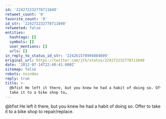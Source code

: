 ```yaml
---
id: '224272232778711040'
retweet_count: '0'
favorite_count: '0'
id_str: '224272232778711040'
retweeted: false
entities:
  hashtags: []
  symbols: []
  user_mentions: []
  urls: []
in_reply_to_status_id_str: '224261578994884609'
original_url: https://twitter.com/jth/status/224272232778711040
date: '2012-07-14T22:40:41.000Z'
sitemap: false
robots: noindex
reply: true
title: >-
  @bfist He left it there, but you knew he had a habit of doing so. Offer to
  take it to a bike shop to…
---
```


@bfist He left it there, but you knew he had a habit of doing so. Offer to take it to a bike shop to repair/replace.